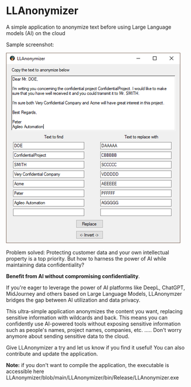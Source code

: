 # LLAnonymizer
A simple application to anonymize text before using Large Language models (AI) on the cloud

Sample screenshot:

![Graph](Images/LLanonymizerSampleScreenShot.png)

Problem solved: Protecting customer data and your own intellectual property is a top priority. But how to harness the power of AI while maintaining data confidentiality?

**Benefit from AI without compromising confidentiality**.

If you're eager to leverage the power of AI platforms like DeepL, ChatGPT, MidJourney and others based on Large Language Models, LLAnonymzer bridges the gap between AI utilization and data privacy.

This ultra-simple application anonymizes the content you want, replacing sensitive information with wildcards and back. This means you can confidently use AI-powered tools without exposing sensitive information such as people's names, project names, companies, etc. ..... Don't worry anymore about sending sensitive data to the cloud.

Give LLAnonymizer a try and let us know if you find it useful! You can also contribute and update the application.

**Note:** if you don't want to compile the application, the executable is accessible here LLAnonymizer/blob/main/LLAnonymizer/bin/Release/LLAnonymizer.exe
